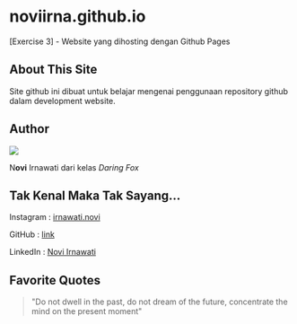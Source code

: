 # noviirna.github.io
 [Exercise 3] - Website yang dihosting dengan Github Pages


## About This Site

Site github ini dibuat untuk belajar mengenai penggunaan repository github dalam development website.


## Author

![](https://pbs.twimg.com/profile_images/1089479997725659136/f3-kjQGp_400x400.jpg)



N**ovi** Irnawati dari kelas _Daring Fox_


## Tak Kenal Maka Tak Sayang...

Instagram : [irnawati.novi](instagram.com/irnawati.novi)

GitHub : [link](https://github.com/noviirna/)

LinkedIn : [Novi Irnawati](https://www.linkedin.com/in/novi-irnawati/)


## Favorite Quotes
>"Do not dwell in the past, do not dream of the future, concentrate the mind on the present moment"

